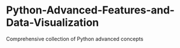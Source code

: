# Python-Advanced-Features-and-Data-Visualization
Comprehensive collection of Python advanced concepts
